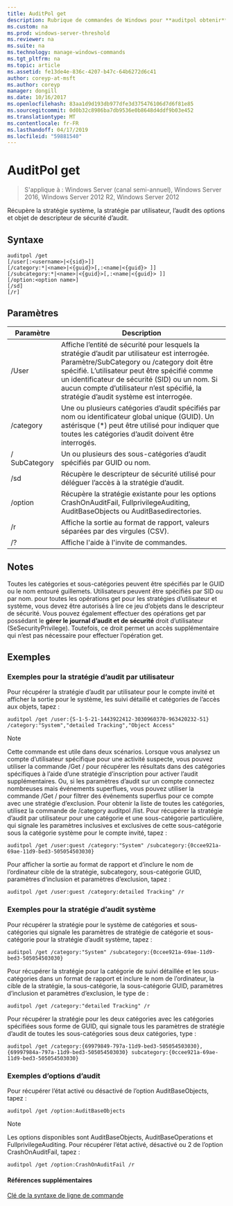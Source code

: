 ```yaml
---
title: AuditPol get
description: Rubrique de commandes de Windows pour **auditpol obtenir** -récupère la stratégie système, la stratégie par utilisateur, l’audit des options et objet de descripteur de sécurité d’audit.
ms.custom: na
ms.prod: windows-server-threshold
ms.reviewer: na
ms.suite: na
ms.technology: manage-windows-commands
ms.tgt_pltfrm: na
ms.topic: article
ms.assetid: fe13de4e-836c-4207-b47c-64b6272d6c41
author: coreyp-at-msft
ms.author: coreyp
manager: dongill
ms.date: 10/16/2017
ms.openlocfilehash: 83aa1d9d193db977dfe3d375476106d7d6f81e85
ms.sourcegitcommit: 0d0b32c8986ba7db9536e0b8648d4ddf9b03e452
ms.translationtype: MT
ms.contentlocale: fr-FR
ms.lasthandoff: 04/17/2019
ms.locfileid: "59881540"
---
```

# <a name="auditpol-get"></a>AuditPol get

>S'applique à : Windows Server (canal semi-annuel), Windows Server 2016, Windows Server 2012 R2, Windows Server 2012

Récupère la stratégie système, la stratégie par utilisateur, l’audit des options et objet de descripteur de sécurité d’audit.

## <a name="syntax"></a>Syntaxe
```
auditpol /get 
[/user[:<username>|<{sid}>]]
[/category:*|<name>|<{guid}>[,:<name|<{guid}> ]]
[/subcategory:*|<name>|<{guid}>[,:<name|<{guid}> ]]
[/option:<option name>]
[/sd]
[/r]
```
## <a name="parameters"></a>Paramètres
|Paramètre|Description|
|-------|--------|
|/User|Affiche l’entité de sécurité pour lesquels la stratégie d’audit par utilisateur est interrogée. Paramètre/SubCategory ou /category doit être spécifié. L’utilisateur peut être spécifié comme un identificateur de sécurité (SID) ou un nom. Si aucun compte d’utilisateur n’est spécifié, la stratégie d’audit système est interrogée.|
|/category|Une ou plusieurs catégories d’audit spécifiés par nom ou identificateur global unique (GUID). Un astérisque (*) peut être utilisé pour indiquer que toutes les catégories d’audit doivent être interrogés.|
|/ SubCategory|Un ou plusieurs des sous-catégories d’audit spécifiés par GUID ou nom.|
|/sd|Récupère le descripteur de sécurité utilisé pour déléguer l’accès à la stratégie d’audit.|
|/option|Récupère la stratégie existante pour les options CrashOnAuditFail, FullprivilegeAuditing, AuditBaseObjects ou AuditBasedirectories.|
|/r|Affiche la sortie au format de rapport, valeurs séparées par des virgules (CSV).|
|/?|Affiche l'aide à l'invite de commandes.|
## <a name="remarks"></a>Notes
Toutes les catégories et sous-catégories peuvent être spécifiés par le GUID ou le nom entouré guillemets. Utilisateurs peuvent être spécifiés par SID ou par nom.
pour toutes les opérations get pour les stratégies d’utilisateur et système, vous devez être autorisés à lire ce jeu d’objets dans le descripteur de sécurité. Vous pouvez également effectuer des opérations get par possédant le **gérer le journal d’audit et de sécurité** droit d’utilisateur (SeSecurityPrivilege). Toutefois, ce droit permet un accès supplémentaire qui n’est pas nécessaire pour effectuer l’opération get.
## <a name="BKMK_examples"></a>Exemples
### <a name="examples-for-the-per-user-audit-policy"></a>Exemples pour la stratégie d’audit par utilisateur
Pour récupérer la stratégie d’audit par utilisateur pour le compte invité et afficher la sortie pour le système, les suivi détaillé et catégories de l’accès aux objets, tapez :
```
auditpol /get /user:{S-1-5-21-1443922412-3030960370-963420232-51} /category:"System","detailed Tracking","Object Access"
```
> [!NOTE]
> Cette commande est utile dans deux scénarios. Lorsque vous analysez un compte d’utilisateur spécifique pour une activité suspecte, vous pouvez utiliser la commande /Get / pour récupérer les résultats dans des catégories spécifiques à l’aide d’une stratégie d’inscription pour activer l’audit supplémentaires. Ou, si les paramètres d’audit sur un compte connectez nombreuses mais événements superflues, vous pouvez utiliser la commande /Get / pour filtrer des événements superflus pour ce compte avec une stratégie d’exclusion. Pour obtenir la liste de toutes les catégories, utilisez la commande de /category auditpol /list.
Pour récupérer la stratégie d’audit par utilisateur pour une catégorie et une sous-catégorie particulière, qui signale les paramètres inclusives et exclusives de cette sous-catégorie sous la catégorie système pour le compte invité, tapez :
```
auditpol /get /user:guest /category:"System" /subcategory:{0ccee921a-69ae-11d9-bed3-505054503030}
```
Pour afficher la sortie au format de rapport et d’inclure le nom de l’ordinateur cible de la stratégie, subcategory, sous-catégorie GUID, paramètres d’inclusion et paramètres d’exclusion, tapez :
```
auditpol /get /user:guest /category:detailed Tracking" /r
```
### <a name="examples-for-the-system-audit-policy"></a>Exemples pour la stratégie d’audit système
Pour récupérer la stratégie pour le système de catégories et sous-catégories qui signale les paramètres de stratégie de catégorie et sous-catégorie pour la stratégie d’audit système, tapez :
```
auditpol /get /category:"System" /subcategory:{0ccee921a-69ae-11d9-bed3-505054503030}
```
Pour récupérer la stratégie pour la catégorie de suivi détaillée et les sous-catégories dans un format de rapport et inclure le nom de l’ordinateur, la cible de la stratégie, la sous-catégorie, la sous-catégorie GUID, paramètres d’inclusion et paramètres d’exclusion, le type de :
```
auditpol /get /category:"detailed Tracking" /r
```
Pour récupérer la stratégie pour les deux catégories avec les catégories spécifiées sous forme de GUID, qui signale tous les paramètres de stratégie d’audit de toutes les sous-catégories sous deux catégories, type :
```
auditpol /get /category:{69979849-797a-11d9-bed3-505054503030},{69997984a-797a-11d9-bed3-505054503030} subcategory:{0ccee921a-69ae-11d9-bed3-505054503030}
```
### <a name="examples-for-auditing-options"></a>Exemples d’options d’audit
Pour récupérer l’état activé ou désactivé de l’option AuditBaseObjects, tapez :
```
auditpol /get /option:AuditBaseObjects
```
> [!NOTE]
> Les options disponibles sont AuditBaseObjects, AuditBaseOperations et FullprivilegeAuditing.
Pour récupérer l’état activé, désactivé ou 2 de l’option CrashOnAuditFail, tapez :
```
auditpol /get /option:CrashOnAuditFail /r
```
#### <a name="additional-references"></a>Références supplémentaires
[Clé de la syntaxe de ligne de commande](command-line-syntax-key.md)
